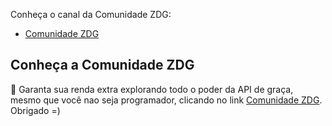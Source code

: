 Conheça o canal da Comunidade ZDG:

- <a href="https://www.youtube.com/channel/UCrPbAoQKz42Gm0mLdWatAEA">Comunidade ZDG</a>


## Conheça a Comunidade ZDG

🤑 Garanta sua renda extra explorando todo o poder da API de graça, mesmo que você nao seja programador, clicando no link <a href="https://comunidadezdg.com.br">Comunidade ZDG</a>. Obrigado =)
